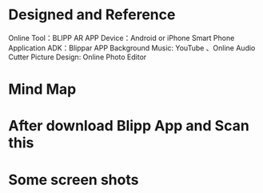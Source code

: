 # Designed and Reference

Online Tool：BLIPP AR APP 
Device：Android or iPhone 
Smart Phone Application ADK：Blippar APP
Background Music: YouTube 、Online Audio Cutter
Picture Design: Online Photo Editor

# Mind Map

# After download Blipp App and Scan this

# Some screen shots

